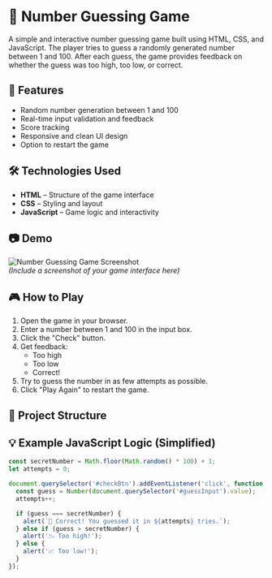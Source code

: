 # 🎯 Number Guessing Game

A simple and interactive number guessing game built using HTML, CSS, and JavaScript. The player tries to guess a randomly generated number between 1 and 100. After each guess, the game provides feedback on whether the guess was too high, too low, or correct.

## 🚀 Features

- Random number generation between 1 and 100
- Real-time input validation and feedback
- Score tracking
- Responsive and clean UI design
- Option to restart the game

## 🛠️ Technologies Used

- **HTML** – Structure of the game interface
- **CSS** – Styling and layout
- **JavaScript** – Game logic and interactivity

## 📷 Demo

![Number Guessing Game Screenshot](screenshot.png)  
*(Include a screenshot of your game interface here)*

## 🎮 How to Play

1. Open the game in your browser.
2. Enter a number between 1 and 100 in the input box.
3. Click the "Check" button.
4. Get feedback:  
   - Too high  
   - Too low  
   - Correct!
5. Try to guess the number in as few attempts as possible.
6. Click "Play Again" to restart the game.

## 📂 Project Structure

## 💡 Example JavaScript Logic (Simplified)

```javascript
const secretNumber = Math.floor(Math.random() * 100) + 1;
let attempts = 0;

document.querySelector('#checkBtn').addEventListener('click', function () {
  const guess = Number(document.querySelector('#guessInput').value);
  attempts++;

  if (guess === secretNumber) {
    alert(`🎉 Correct! You guessed it in ${attempts} tries.`);
  } else if (guess > secretNumber) {
    alert('📉 Too high!');
  } else {
    alert('📈 Too low!');
  }
});




